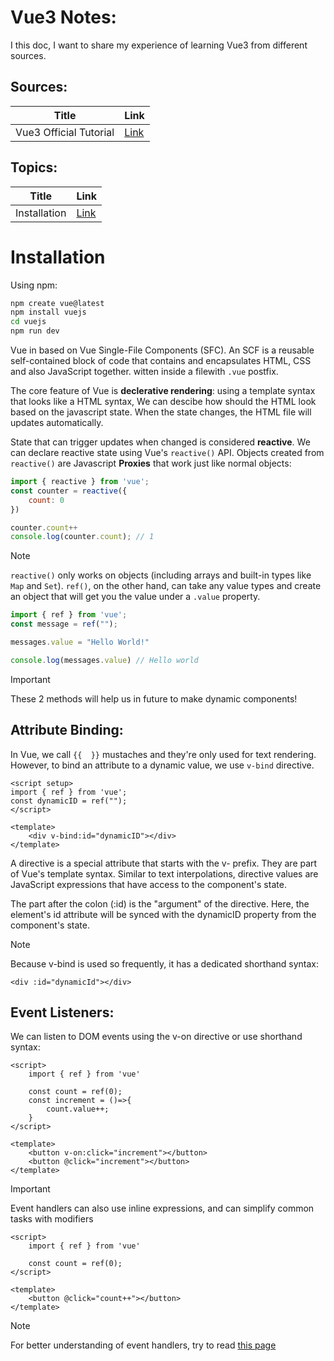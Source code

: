 # Vue3 Notes:

I this doc, I want to share my experience of learning Vue3 from different sources.

## Sources:

| Title | Link |
| --- | --- |
| Vue3 Official Tutorial | [Link](https://vuejs.org/tutorial/#step-1) |

## Topics:

| Title | Link |
| --- | --- |
| Installation | [Link](#installation) |

# Installation

Using npm:

```bash
npm create vue@latest
npm install vuejs
cd vuejs
npm run dev
```

Vue in based on Vue Single-File Components (SFC). An SCF is a reusable self-contained block of code that contains and encapsulates HTML, CSS and also JavaScript together. witten inside a filewith `.vue` postfix.

The core feature of Vue is **declerative rendering**: using a template syntax that looks like a HTML syntax, We can descibe how should the HTML look based on the javascript state. When the state changes, the HTML file will updates automatically.

State that can trigger updates when changed is considered **reactive**. We can declare reactive state using Vue's `reactive()` API. Objects created from `reactive()` are Javascript **Proxies** that work just like normal objects:

```js
import { reactive } from 'vue';
const counter = reactive({
    count: 0
})

counter.count++
console.log(counter.count); // 1
```

> [!NOTE]
> `reactive()` only works on objects (including arrays and built-in types like `Map` and `Set`).
> `ref()`, on the other hand, can take any value types and create an object that will get you the value under a `.value` property.

```js
import { ref } from 'vue';
const message = ref("");

messages.value = "Hello World!"

console.log(messages.value) // Hello world
```

> [!IMPORTANT]
> These 2 methods will help us in future to make dynamic components!

## Attribute Binding:

In Vue, we call `{{  }}` mustaches and they're only used for text rendering.
However, to bind an attribute to a dynamic value, we use `v-bind` directive.

```vue
<script setup>
import { ref } from 'vue';
const dynamicID = ref("");
</script>

<template>
    <div v-bind:id="dynamicID"></div>
</template>
```

A directive is a special attribute that starts with the v- prefix. They are part of Vue's template syntax. Similar to text interpolations, directive values are JavaScript expressions that have access to the component's state.

The part after the colon (:id) is the "argument" of the directive. Here, the element's id attribute will be synced with the dynamicID property from the component's state.

> [!NOTE]
> Because v-bind is used so frequently, it has a dedicated shorthand syntax:

```vue
<div :id="dynamicId"></div>
```

## Event Listeners:

We can listen to DOM events using the v-on directive or use shorthand syntax:

```vue
<script>
    import { ref } from 'vue'

    const count = ref(0);
    const increment = ()=>{
        count.value++;
    }
</script>

<template>
    <button v-on:click="increment"></button>
    <button @click="increment"></button>
</template>
```

> [!IMPORTANT]
> Event handlers can also use inline expressions, and can simplify common tasks with modifiers

```vue
<script>
    import { ref } from 'vue'

    const count = ref(0);
</script>

<template>
    <button @click="count++"></button>
</template>
```

> [!NOTE]
> For better understanding of event handlers, try to read [this page](https://vuejs.org/guide/essentials/event-handling.html)

